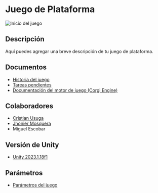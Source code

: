 # Juego de Plataforma

![Inicio del juego](https://media.discordapp.net/attachments/876619774044549130/1210244307135500348/iniciotitulo.png?ex=65e9dad8&is=65d765d8&hm=8046c19f956509492877d5d80d2d1f20f28464c3ce88d057363bf1c2204fd59a&=&format=webp&quality=lossless&width=931&height=662)

## Descripción
Aquí puedes agregar una breve descripción de tu juego de plataforma.

## Documentos
- [Historia del juego](https://docs.google.com/document/d/1ba7s1h_61aEm4iwbgetFD6cxHiawBRVuXDT9zY0WsZM/edit?usp=drivesdk)
- [Tareas pendientes](https://docs.google.com/document/d/17HvLuOH8CDsw2ghvaoHnma-2MQz6HJ9zFqR-a7bOoU8/edit?usp=sharing)
- [Documentación del motor de juego (Corgi Engine)](https://corgi-engine-docs.moremountains.com/scenes.html)

## Colaboradores  
- [Cristian Usuga](https://github.com/Cristian171)
- [Jhonier Mosquera](https://github.com/quertuy)
- Miguel Escobar

## Versión de Unity
- [Unity 2023.1.18f1](https://unity.com/pages/unity-pro-buy-now?utm_source=google&utm_medium=cpc&utm_campaign=cc_dd_upr_amer_amer-t2_en_pu_sem-gg_acq_br-pr_2023-01_brand-at2_cc3022_ev-br_id:71700000105927803&utm_content=cc_dd_upr_amer_pu_sem_gg_ev-br_pros_x_npd_cpc_kw_sd_all_x_x_brand_id:58700008262791741&utm_term=unity&&&&&gad_source=1&gclid=EAIaIQobChMIpc745aWchAMVu6FaBR1btAdREAAYASAAEgLZmPD_BwE&gclsrc=aw.ds)

## Parámetros
- [Parámetros del juego](https://xacarana.com/cursos/scripting/#/3)
